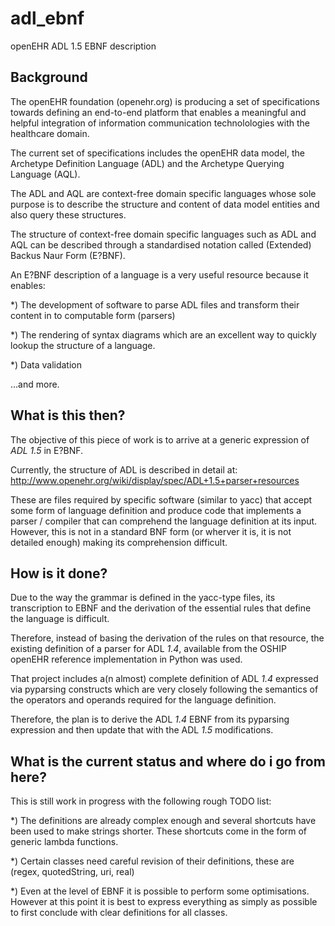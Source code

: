 adl_ebnf
========

openEHR ADL 1.5 EBNF description

Background
----------
The openEHR foundation (openehr.org) is producing a set of 
specifications towards defining an end-to-end platform that enables a 
meaningful and helpful integration of information communication 
technolologies with the healthcare domain.

The current set of specifications includes the openEHR data model, the
Archetype Definition Language (ADL) and the Archetype Querying Language
(AQL).

The ADL and AQL are context-free domain specific languages whose sole 
purpose is to describe the structure and content of data model entities
and also query these structures.

The structure of context-free domain specific languages such as ADL 
and AQL can be described through a standardised notation called 
(Extended) Backus Naur Form (E?BNF).

An E?BNF description of a language is a very useful resource because it
enables:

*) The development of software to parse ADL files and
transform their content in to computable form (parsers)

*) The rendering of syntax diagrams which are an excellent way to
quickly lookup the structure of a language.

*) Data validation

...and more.

What is this then?
------------------
The objective of this piece of work is to arrive at a generic expression
of _ADL 1.5_ in E?BNF.

Currently, the structure of ADL is described in detail at: 
http://www.openehr.org/wiki/display/spec/ADL+1.5+parser+resources

These are files required by specific software (similar to yacc) that 
accept some form of language definition and produce code that implements
a parser / compiler that can comprehend the language definition at its 
input. However, this is not in a standard BNF form (or wherver it is, 
it is not detailed enough) making its comprehension difficult.


How is it done?
---------------
Due to the way the grammar is defined in the yacc-type files, its
transcription to EBNF and the derivation of the essential rules that 
define the language is difficult.

Therefore, instead of basing the derivation of the rules on that
resource, the existing definition of a parser for ADL _1.4_, available
from the OSHIP openEHR reference implementation in Python was used.

That project includes a(n almost) complete definition of ADL _1.4_
expressed via pyparsing constructs which are very closely following
the semantics of the operators and operands required for the language
definition.

Therefore, the plan is to derive the ADL _1.4_ EBNF from its pyparsing
expression and then update that with the ADL _1.5_ modifications.

What is the current status and where do i go from here?
-------------------------------------------------------
This is still work in progress with the following rough TODO list:

*) The definitions are already complex enough and several shortcuts have
been used to make strings shorter. These shortcuts come in the form of
generic lambda functions.

*) Certain classes need careful revision of their definitions, these are
(regex, quotedString, uri, real)

*) Even at the level of EBNF it is possible to perform some
optimisations. However at this point it is best to express everything
as simply as possible to first conclude with clear definitions for all
classes.
